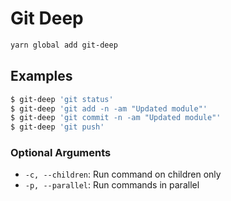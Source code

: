 # Git Deep

```bash
yarn global add git-deep
```

## Examples
```bash
$ git-deep 'git status'
$ git-deep 'git add -n -am "Updated module"'
$ git-deep 'git commit -n -am "Updated module"'
$ git-deep 'git push'
```

### Optional Arguments
- `-c, --children`: Run command on children only
- `-p, --parallel`: Run commands in parallel

